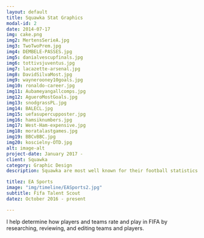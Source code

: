 ```yaml
---
layout: default
title: Squawka Stat Graphics
modal-id: 2
date: 2014-07-17
img: cake.png
img2: MertensSerieA.jpg
img3: TwoTwoPrem.jpg
img4: DEMBELE-PASSES.jpg
img5: danialvescupfinals.jpg
img6: tottivsjuventus.jpg
img7: lacazette-arsenal.jpg
img8: DavidSilvaMost.jpg
img9: waynerooney10goals.jpg
img10: ronaldo-career.jpg
img11: Aubameyangallcomps.jpg
img12: AgueroMostGoals.jpg
img13: snodgrassPL.jpg
img14: BALECL.jpg
img15: uefasupercupposter.jpg
img16: hamsiknumbers.jpg
img17: West-Ham-expensive.jpg
img18: moratalastgames.jpg
img19: BBCvBBC.jpg
img20: koscielny-OTD.jpg
alt: image-alt
project-date: January 2017 -
client: Squawka
category: Graphic Design
description: Squawka are most well known for their football statistics and one of the most important things is to create visualisations and graphics of these stats that both looked good and portray the statistic. These graphics can range from a player's season by numbers to an interesting stat or milestone that a specific player has acomplished.

titlez: EA Sports
image: "img/timeline/EASports2.jpg"
subtitle: Fifa Talent Scout
datez: October 2016 - present

---
```

I help determine how players and teams rate and play in FIFA by researching, reviewing, and editing teams and players.
